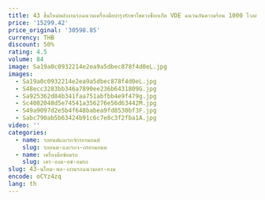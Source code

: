 ```yaml
---
title: 43 ชิ้นใหม่พลังงานรถฉนวนเครื่องมือบํารุงรักษาไขควงซ็อกเก็ต VDE ฉนวนกันความร้อน 1000 โวลต์พิเศษฉนวนกันความร้อนซ่อมชุดเครื่องมือ
price: '15299.42'
price_original: '30598.85'
currency: THB
discount: 50%
rating: 4.5
volume: 84
image: Sa19a0c0932214e2ea9a5dbec878f4d0eL.jpg
images:
  - Sa19a0c0932214e2ea9a5dbec878f4d0eL.jpg
  - S48ecc3283bb346a7890ee236b6431809G.jpg
  - Sa925362d84b341faa751abfbb4e9f479g.jpg
  - Sc4082048d5e74541a356276e56d63442M.jpg
  - S49a9097d2e5b4f648babea9fd8530bf3F.jpg
  - Sabc790ab5b63424b91c6c7e8c3f2fba1A.jpg
video: ''
categories:
  - name: รถยนต์และรถจักรยานยนต์
    slug: รถยนต-และรถจ-กรยานยนต
  - name: เครื่องมือซ่อมรถ
    slug: เคร-องม-อซ-อมรถ
slug: 43-นใหม-พล-งงานรถฉนวนเคร-องม
encode: oCYz4zq
lang: th
---
```

  